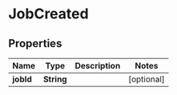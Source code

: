 

# JobCreated


## Properties

| Name | Type | Description | Notes |
|------------ | ------------- | ------------- | -------------|
|**jobId** | **String** |  |  [optional] |



